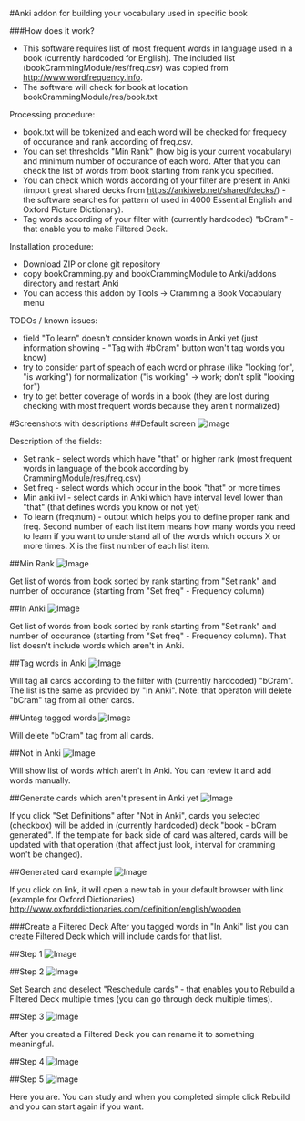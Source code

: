 #Anki addon for building your vocabulary used in specific book

###How does it work?
* This software requires list of most frequent words in language used in a book (currently hardcoded for English).
The included list (bookCrammingModule/res/freq.csv) was copied from http://www.wordfrequency.info.
* The software will check for book at location bookCrammingModule/res/book.txt

Processing procedure:
* book.txt will be tokenized and each word will be checked for frequecy of occurance and rank according of freq.csv.
* You can set thresholds "Min Rank" (how big is your current vocabulary) and minimum number of occurance of each word. After that you can check the list of words from book starting from rank you specified.
* You can check which words according of your filter are present in Anki (import great shared decks from https://ankiweb.net/shared/decks/) - the software searches for pattern of used in 4000 Essential English and Oxford Picture Dictionary).
* Tag words according of your filter with (currently hardcoded) "bCram" - that enable you to make Filtered Deck.

Installation procedure:
* Download ZIP or clone git repository
* copy bookCramming.py and bookCrammingModule to Anki/addons directory and restart Anki
* You can access this addon by Tools -> Cramming a Book Vocabulary menu

TODOs / known issues:
* field "To learn" doesn't consider known words in Anki yet (just information showing - "Tag with #bCram" button won't tag words you know)
* try to consider part of speach of each word or phrase (like "looking for", "is working") for normalization ("is working" -> work; don't split "looking for")
* try to get better coverage of words in a book (they are lost during checking with most frequent words because they aren't normalized)


#Screenshots with descriptions
##Default screen
![Image](../master/docImages/default.png?raw=true)

Description of the fields:
* Set rank - select words which have "that" or higher rank (most frequent words in language of the book according by CrammingModule/res/freq.csv)
* Set freq - select words which occur in the book "that" or more times
* Min anki ivl - select cards in Anki which have interval level lower than "that" (that defines words you know or not yet)
* To learn (freq:num) - output which helps you to define proper rank and freq. Second number of each list item means how many words you need to learn if you want to understand all of the words which occurs X or more times. X is the first number of each list item.


##Min Rank
![Image](../master/docImages/minRank.png?raw=true)

Get list of words from book sorted by rank starting from "Set rank" and number of occurance (starting from "Set freq" - Frequency column)

##In Anki
![Image](../master/docImages/inAnki.png?raw=true)

Get list of words from book sorted by rank starting from "Set rank" and number of occurance (starting from "Set freq" - Frequency column).
That list doesn't include words which aren't in Anki.

##Tag words in Anki
![Image](../master/docImages/tagWith.png?raw=true)

Will tag all cards according to the filter with (currently hardcoded) "bCram". The list is the same as provided by "In Anki".
Note: that operaton will delete "bCram" tag from all other cards.

##Untag tagged words
![Image](../master/docImages/unTag.png?raw=true)

Will delete "bCram" tag from all cards.

##Not in Anki
![Image](../master/docImages/notInAnki.png?raw=true)

Will show list of words which aren't in Anki. You can review it and add words manually.

##Generate cards which aren't present in Anki yet
![Image](../master/docImages/defini.png?raw=true)

If you click "Set Definitions" after "Not in Anki", cards you selected (checkbox) will be added in (currently hardcoded) deck "book - bCram generated".
If the template for back side of card was altered, cards will be updated with that operation (that affect just look, interval for cramming won't be changed).

##Generated card example
![Image](../master/docImages/genCard.png?raw=true)

If you click on link, it will open a new tab in your default browser with link (example for Oxford Dictionaries) http://www.oxforddictionaries.com/definition/english/wooden

###Create a Filtered Deck
After you tagged words in "In Anki" list you can create Filtered Deck which will include cards for that list.

##Step 1
![Image](../master/docImages/filtered1.png?raw=true)

##Step 2
![Image](../master/docImages/filtered2.png?raw=true)

Set Search and deselect "Reschedule cards" - that enables you to Rebuild a Filtered Deck multiple times (you can go through deck multiple times).

##Step 3
![Image](../master/docImages/filtered3.png?raw=true)

After you created a Filtered Deck you can rename it to something meaningful.

##Step 4
![Image](../master/docImages/filtered4.png?raw=true)


##Step 5
![Image](../master/docImages/filtered5.png?raw=true)

Here you are. You can study and when you completed simple click Rebuild and you can start again if you want.


